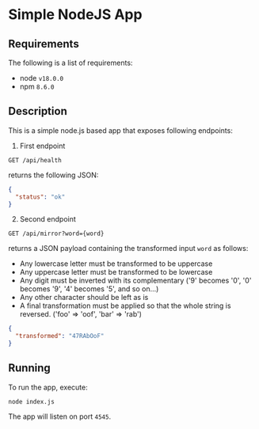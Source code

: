 # Simple NodeJS App

## Requirements

The following is a list of requirements:
 - node `v18.0.0`
 - npm `8.6.0`

## Description

This is a simple node.js based app that exposes following endpoints:

1. First endpoint
```
GET /api/health
```

returns the following JSON:

```json
{
  "status": "ok"
}
```

2. Second endpoint

```
GET /api/mirror?word={word}
```

returns a JSON payload containing the transformed input `word` as follows:
  - Any lowercase letter must be transformed to be uppercase
  - Any uppercase letter must be transformed to be lowercase
  - Any digit must be inverted with its complementary ('9' becomes '0', '0' becomes '9', '4' becomes '5', and so on...)
  - Any other character should be left as is
  - A final transformation must be applied so that the whole string is reversed. ('foo' ⇒ 'oof', 'bar' ⇒ 'rab')

```json
{
  "transformed": "47RAbOoF"
}
```

## Running

To run the app, execute:

```
node index.js
```

The app will listen on port `4545`.
